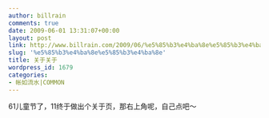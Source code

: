 ```yaml
---
author: billrain
comments: true
date: 2009-06-01 13:31:07+00:00
layout: post
link: http://www.billrain.com/2009/06/%e5%85%b3%e4%ba%8e%e5%85%b3%e4%ba%8e/
slug: '%e5%85%b3%e4%ba%8e%e5%85%b3%e4%ba%8e'
title: 关于关于
wordpress_id: 1679
categories:
- 帐如流水|COMMON
---
```


61儿童节了，11终于做出个关于页，那右上角呢，自己点吧～
